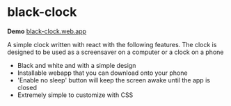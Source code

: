 # black-clock

**Demo** [black-clock.web.app](https://black-clock.web.app/)

A simple clock written with react with the following features. The clock is designed to be used as a screensaver on a computer or a clock on a phone

-   Black and white and with a simple design
-   Installable webapp that you can download onto your phone
-   'Enable no sleep' button will keep the screen awake until the app is closed
-   Extremely simple to customize with CSS
